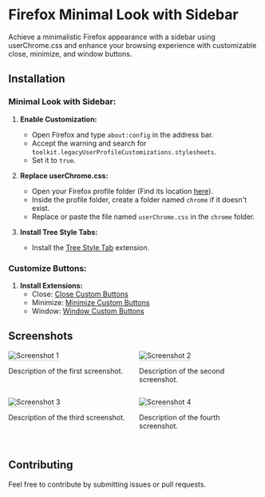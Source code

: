 # Firefox Minimal Look with Sidebar

Achieve a minimalistic Firefox appearance with a sidebar using userChrome.css and enhance your browsing experience with customizable close, minimize, and window buttons.

## Installation

### Minimal Look with Sidebar:

1. **Enable Customization:**
   - Open Firefox and type `about:config` in the address bar.
   - Accept the warning and search for `toolkit.legacyUserProfileCustomizations.stylesheets`.
   - Set it to `true`.

2. **Replace userChrome.css:**
   - Open your Firefox profile folder (Find its location [here](https://support.mozilla.org/en-US/kb/profiles-where-firefox-stores-user-data)).
   - Inside the profile folder, create a folder named `chrome` if it doesn't exist.
   - Replace or paste the file named `userChrome.css` in the `chrome` folder.

3. **Install Tree Style Tabs:**
   - Install the [Tree Style Tab](https://addons.mozilla.org/en-US/firefox/addon/tree-style-tab/) extension.

### Customize Buttons:

1. **Install Extensions:**
   - Close: [Close Custom Buttons](https://addons.mozilla.org/en-US/firefox/addon/close-custom-buttons/)
   - Minimize: [Minimize Custom Buttons](https://addons.mozilla.org/en-US/firefox/addon/minimize-custom-buttons/)
   - Window: [Window Custom Buttons](https://addons.mozilla.org/en-US/firefox/addon/window-custom-buttons/)

## Screenshots

<div style="display: flex; justify-content: space-between; flex-wrap: wrap;">

  <div style="flex: 0 0 48%; margin-bottom: 1em;">
    <img src="![287341](https://github.com/dhanushl0l/firefox-minimal-look-with-sidebar/assets/95591649/816ed3c7-981f-4681-98c5-67c8c0642996)
" alt="Screenshot 1" style="max-width: 100%; box-shadow: 0 2.8px 2.2px rgba(0, 0, 0, 0.12)">
    <p>Description of the first screenshot.</p>
  </div>

  <div style="flex: 0 0 48%; margin-bottom: 1em;">
    <img src="screenshots/screenshot2.png" alt="Screenshot 2" style="max-width: 100%; box-shadow: 0 2.8px 2.2px rgba(0, 0, 0, 0.12)">
    <p>Description of the second screenshot.</p>
  </div>

  <div style="flex: 0 0 48%; margin-bottom: 1em;">
    <img src="screenshots/screenshot3.png" alt="Screenshot 3" style="max-width: 100%; box-shadow: 0 2.8px 2.2px rgba(0, 0, 0, 0.12)">
    <p>Description of the third screenshot.</p>
  </div>

  <div style="flex: 0 0 48%; margin-bottom: 1em;">
    <img src="screenshots/screenshot4.png" alt="Screenshot 4" style="max-width: 100%; box-shadow: 0 2.8px 2.2px rgba(0, 0, 0, 0.12)">
    <p>Description of the fourth screenshot.</p>
  </div>

</div>

## Contributing

Feel free to contribute by submitting issues or pull requests.
